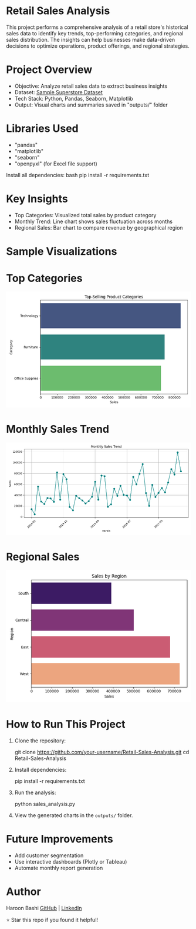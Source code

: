 # Retail Sales Analysis

This project performs a comprehensive analysis of a retail store's historical sales data to identify key trends, top-performing categories, and regional sales distribution. The insights can help businesses make data-driven decisions to optimize operations, product offerings, and regional strategies.

# Project Overview

- Objective: Analyze retail sales data to extract business insights
- Dataset: [Sample Superstore Dataset](https://www.kaggle.com/datasets/juhi1994/superstore)
- Tech Stack: Python, Pandas, Seaborn, Matplotlib
- Output: Visual charts and summaries saved in "outputs/" folder

# Libraries Used

- "pandas"
- "matplotlib"
- "seaborn"
- "openpyxl" (for Excel file support)

Install all dependencies:
bash
pip install -r requirements.txt

# Key Insights

- Top Categories: Visualized total sales by product category
- Monthly Trend: Line chart shows sales fluctuation across months
- Regional Sales: Bar chart to compare revenue by geographical region

# Sample Visualizations

# Top Categories
![Top Categories](outputs/top_categories.png)

# Monthly Sales Trend
![Monthly Trend](outputs/monthly_trend.png)

# Regional Sales
![Regional Sales](outputs/regional_sales.png)

# How to Run This Project

1. Clone the repository:

   git clone https://github.com/your-username/Retail-Sales-Analysis.git
   cd Retail-Sales-Analysis


2. Install dependencies:
   
   pip install -r requirements.txt
   
3. Run the analysis:
   
   python sales_analysis.py
   
4. View the generated charts in the `outputs/` folder.

# Future Improvements

- Add customer segmentation
- Use interactive dashboards (Plotly or Tableau)
- Automate monthly report generation

# Author

Haroon Bashi
[GitHub](https://github.com/haroonbashi2514) | [LinkedIn](https://www.linkedin.com/in/haroon-bashi-3aa683215)

⭐️ Star this repo if you found it helpful!
